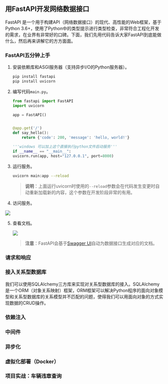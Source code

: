 ## 用FastAPI开发网络数据接口

FastAPI 是一个用于构建API（网络数据接口）的现代、高性能的Web框架，基于Python 3.6+，使用了Python中的类型提示进行类型检查，非常符合工程化开发的需求，在业界有非常好的口碑。下面，我们先用代码告诉大家FastAPI到底能做什么，然后再来讲解它的方方面面。

### FastAPI五分钟上手

1. 安装依赖库和ASGI服务器（支持异步I/O的Python服务器）。

    ```Bash
    pip install fastapi
    pip install uvicorn
    ```

2. 编写代码`main.py`。

    ```Python
    from fastapi import FastAPI
    import uvicorn
    
    app = FastAPI()
    
    
    @app.get('/')
    def say_hello():
        return {'code': 200, 'message': 'hello, world!'}

    '''windows 可以加上这个直接执行python文件启动服务'''
    if __name__ == "__main__":
    uvicorn.run(app, host="127.0.0.1", port=8000)
    ```

3. 运行服务。

    ```Bash
    uvicorn main:app --reload
    ```

    > **说明**：上面运行uvicorn时使用的`--reload`参数会在代码发生变更时自动重新加载新的内容，这个参数在开发阶段非常的有用。

4. 访问服务。

  ![](res/run-first-demo.png)

5. 查看文档。

    ![](res/first-demo-docs.png)

    > **注意**：FastAPI会基于[Swagger UI](https://swagger.io/tools/swagger-ui/)自动为数据接口生成对应的文档。

### 请求和响应



### 接入关系型数据库

我们可以使用SQLAlchemy三方库来实现对关系型数据库的接入。SQLAlchemy是一个ORM（对象关系映射）框架，ORM框架可以解决Python程序的面向对象模型和关系型数据库的关系模型并不匹配的问题，使得我们可以用面向对象的方式实现数据的CRUD操作。

### 依赖注入



### 中间件



### 异步化



### 虚拟化部署（Docker）



### 项目实战：车辆违章查询
